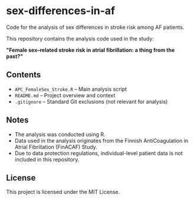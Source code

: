 # sex-differences-in-af

Code for the analysis of sex differences in stroke risk among AF patients.

This repository contains the analysis code used in the study:

**"Female sex–related stroke risk in atrial fibrillation: a thing from the past?"**

## Contents

- `APC_FemaleSex_Stroke.R` – Main analysis script
- `README.md` – Project overview and context
- `.gitignore` – Standard Git exclusions (not relevant for analysis)

## Notes

- The analysis was conducted using R.
- Data used in the analysis originates from the Finnish AntiCoagulation in Atrial Fibrillation (FinACAF) Study.
- Due to data protection regulations, individual-level patient data is not included in this repository.

## License

This project is licensed under the MIT License.
